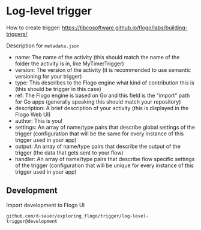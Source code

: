 # Log-level trigger

How to create trigger: https://tibcosoftware.github.io/flogo/labs/building-triggers/

Description for `metadata.json`

- name: The name of the activity (this should match the name of the folder the activity is in, like MyTimerTrigger)
- version: The version of the activity (it is recommended to use semantic versioning for your trigger)
- type: This describes to the Flogo engine what kind of contribution this is (this should be trigger in this case)
- ref: The Flogo engine is based on Go and this field is the “import” path for Go apps (generally speaking this should match your repository)
- description: A brief description of your activity (this is displayed in the Flogo Web UI)
- author: This is you!
- settings: An array of name/type pairs that describe global settings of the trigger (configuration that will be the same for every instance of this trigger used in your app)
- output: An array of name/type pairs that describe the output of the trigger (the data that gets sent to your flow)
- handler: An array of name/type pairs that describe flow specific settings of the trigger (configuration that will be unique for every instance of this trigger used in your app) 


## Development

Import development to Flogo UI
```
github.com/d-sauer/exploring_flogo/trigger/log-level-trigger@development
```

